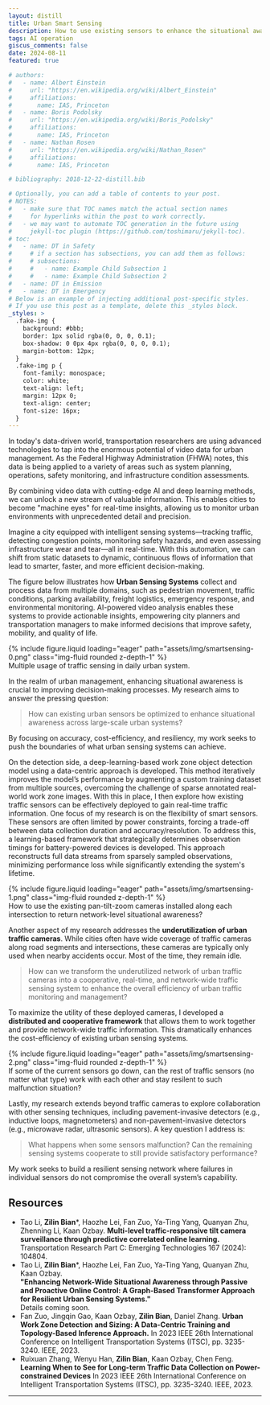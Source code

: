 ```yaml
---
layout: distill
title: Urban Smart Sensing
description: How to use existing sensors to enhance the situational awareness of large-scale urban system? My research aims to answer this question in terms of cost-efficiency, resiliency, and accuracy.
tags: AI operation
giscus_comments: false
date: 2024-08-11
featured: true

# authors:
#   - name: Albert Einstein
#     url: "https://en.wikipedia.org/wiki/Albert_Einstein"
#     affiliations:
#       name: IAS, Princeton
#   - name: Boris Podolsky
#     url: "https://en.wikipedia.org/wiki/Boris_Podolsky"
#     affiliations:
#       name: IAS, Princeton
#   - name: Nathan Rosen
#     url: "https://en.wikipedia.org/wiki/Nathan_Rosen"
#     affiliations:
#       name: IAS, Princeton

# bibliography: 2018-12-22-distill.bib

# Optionally, you can add a table of contents to your post.
# NOTES:
#   - make sure that TOC names match the actual section names
#     for hyperlinks within the post to work correctly.
#   - we may want to automate TOC generation in the future using
#     jekyll-toc plugin (https://github.com/toshimaru/jekyll-toc).
# toc:
#   - name: DT in Safety
#     # if a section has subsections, you can add them as follows:
#     # subsections:
#     #   - name: Example Child Subsection 1
#     #   - name: Example Child Subsection 2
#   - name: DT in Emission
#   - name: DT in Emergency
# Below is an example of injecting additional post-specific styles.
# If you use this post as a template, delete this _styles block.
_styles: >
  .fake-img {
    background: #bbb;
    border: 1px solid rgba(0, 0, 0, 0.1);
    box-shadow: 0 0px 4px rgba(0, 0, 0, 0.1);
    margin-bottom: 12px;
  }
  .fake-img p {
    font-family: monospace;
    color: white;
    text-align: left;
    margin: 12px 0;
    text-align: center;
    font-size: 16px;
  }
---
```


In today's data-driven world, transportation researchers are using advanced technologies to tap into the enormous potential of video data for urban management. As the Federal Highway Administration (FHWA) notes, this data is being applied to a variety of areas such as system planning, operations, safety monitoring, and infrastructure condition assessments.

By combining video data with cutting-edge AI and deep learning methods, we can unlock a new stream of valuable information. This enables cities to become "machine eyes" for real-time insights, allowing us to monitor urban environments with unprecedented detail and precision.

Imagine a city equipped with intelligent sensing systems—tracking traffic, detecting congestion points, monitoring safety hazards, and even assessing infrastructure wear and tear—all in real-time. With this automation, we can shift from static datasets to dynamic, continuous flows of information that lead to smarter, faster, and more efficient decision-making.

The figure below illustrates how **Urban Sensing Systems** collect and process data from multiple domains, such as pedestrian movement, traffic conditions, parking availability, freight logistics, emergency response, and environmental monitoring. AI-powered video analysis enables these systems to provide actionable insights, empowering city planners and transportation managers to make informed decisions that improve safety, mobility, and quality of life.

<div class="row mt-3">
    <div class="col-sm mt-3 mt-md-0">
        {% include figure.liquid loading="eager" path="assets/img/smartsensing-0.png" class="img-fluid rounded z-depth-1" %}
    </div>
</div>
<div class="caption">
    Multiple usage of traffic sensing in daily urban system.
</div>

In the realm of urban management, enhancing situational awareness is crucial to improving decision-making processes. My research aims to answer the pressing question: 
> How can existing urban sensors be optimized to enhance situational awareness across large-scale urban systems? 

By focusing on accuracy, cost-efficiency, and resiliency, my work seeks to push the boundaries of what urban sensing systems can achieve.

On the detection side, a deep-learning-based work zone object detection model using a data-centric approach is developed. This method iteratively improves the model’s performance by augmenting a custom training dataset from multiple sources, overcoming the challenge of sparse annotated real-world work zone images. With this in place, I then explore how existing traffic sensors can be effectively deployed to gain real-time traffic information. One focus of my research is on the flexibility of smart sensors. These sensors are often limited by power constraints, forcing a trade-off between data collection duration and accuracy/resolution. To address this, a learning-based framework that strategically determines observation timings for battery-powered devices is developed. This approach reconstructs full data streams from sparsely sampled observations, minimizing performance loss while significantly extending the system's lifetime.

<div class="row mt-3">
    <div class="col-sm mt-3 mt-md-0">
        {% include figure.liquid loading="eager" path="assets/img/smartsensing-1.png" class="img-fluid rounded z-depth-1" %}
    </div>
</div>
<div class="caption">
    How to use the existing pan-tilt-zoom cameras installed along each intersection to return network-level situational awareness?
</div>

Another aspect of my research addresses the **underutilization of urban traffic cameras**. While cities often have wide coverage of traffic cameras along road segments and intersections, these cameras are typically only used when nearby accidents occur. Most of the time, they remain idle. 
> How can we transform the underutilized network of urban traffic cameras into a cooperative, real-time, and network-wide traffic sensing system to enhance the overall efficiency of urban traffic monitoring and management?

To maximize the utility of these deployed cameras, I developed a **distributed and cooperative framework** that allows them to work together and provide network-wide traffic information. This dramatically enhances the cost-efficiency of existing urban sensing systems.

<div class="row mt-3">
    <div class="col-sm mt-3 mt-md-0">
        {% include figure.liquid loading="eager" path="assets/img/smartsensing-2.png" class="img-fluid rounded z-depth-1" %}
    </div>
</div>
<div class="caption">
    If some of the current sensors go down, can the rest of traffic sensors (no matter what type) work with each other and stay resilent to such malfunction situation?
</div>

Lastly, my research extends beyond traffic cameras to explore collaboration with other sensing techniques, including pavement-invasive detectors (e.g., inductive loops, magnetometers) and non-pavement-invasive detectors (e.g., microwave radar, ultrasonic sensors). A key question I address is: 
> What happens when some sensors malfunction? Can the remaining sensing systems cooperate to still provide satisfactory performance? 

My work seeks to build a resilient sensing network where failures in individual sensors do not compromise the overall system’s capability.


## Resources
- Tao Li, **Zilin Bian***, Haozhe Lei, Fan Zuo, Ya-Ting Yang, Quanyan Zhu, Zhenning Li, Kaan Ozbay.
  **Multi-level traffic-responsive tilt camera surveillance through predictive correlated online learning.**
  Transportation Research Part C: Emerging Technologies 167 (2024): 104804.
- Tao Li, **Zilin Bian***, Haozhe Lei, Fan Zuo, Ya-Ting Yang, Quanyan Zhu, Kaan Ozbay.  
  **"Enhancing Network-Wide Situational Awareness through Passive and Proactive Online Control: A Graph-Based Transformer Approach for Resilient Urban Sensing Systems."**  
  Details coming soon.
- Fan Zuo, Jingqin Gao, Kaan Ozbay, **Zilin Bian**, Daniel Zhang.
**Urban Work Zone Detection and Sizing: A Data-Centric Training and Topology-Based Inference Approach.**
In 2023 IEEE 26th International Conference on Intelligent Transportation Systems (ITSC), pp. 3235-3240. IEEE, 2023.
- Ruixuan Zhang, Wenyu Han, **Zilin Bian**, Kaan Ozbay, Chen Feng.
**Learning When to See for Long-term Traffic Data Collection on Power-constrained Devices**
In 2023 IEEE 26th International Conference on Intelligent Transportation Systems (ITSC), pp. 3235-3240. IEEE, 2023.

---
